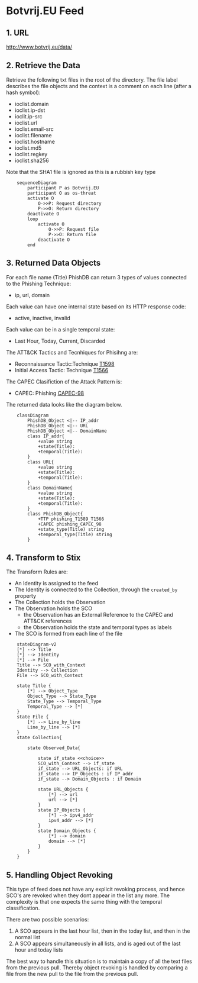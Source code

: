 # Botvrij.EU Feed
## 1. URL
http://www.botvrij.eu/data/

## 2.  Retrieve the Data
Retrieve the following txt files in the root of the directory. The file label describes the file objects and the context is a comment on each line (after a hash symbol):
- ioclist.domain
- ioclist.ip-dst
- ioclit.ip-src
- ioclist.url
- ioclist.email-src
- ioclist.filename
- ioclist.hostname 
- ioclist.md5
- ioclist.regkey
- ioclist.sha256

Note that the SHA1 file is ignored as this is a rubbish key type
```mermaid
	sequenceDiagram
		participant P as Botvrij.EU  
		participant O as os-threat
		activate O
			O->>P: Request directory 
			P->>O: Return directory
		deactivate O
		loop
			activate O
				O->>P: Request file 
				P->>O: Return file
			deactivate O
		end
```

## 3. Returned Data Objects
For each file name (Title) PhishDB can return 3 types of values connected to the Phishing Technique:
 - ip, url, domain

Each value can have one internal state based on its HTTP response code: 
- active, inactive, invalid

Each value can be in a single temporal state:
- Last Hour, Today, Current, Discarded

The ATT&CK Tactics and Tecnhiques for Phisihng are:
- Reconnaissance Tactic:Technique [T1598](https://attack.mitre.org/techniques/T1598/)
- Initial Access Tactic: Technique [T1566](https://attack.mitre.org/techniques/T1566/)

The CAPEC Clasifiction of the Attack Pattern is:
- CAPEC: Phishing [CAPEC-98](https://capec.mitre.org/data/definitions/98.html)


The returned data looks like the diagram below.
		

```mermaid
	classDiagram 
		PhishDB_Object <|-- IP_addr
		PhishDB_Object <|-- URL
		PhishDB_Object <|-- DomainName
		class IP_addr{
			+value string
			+state(Title): 
			+temporal(Title):
		}
		class URL{
			+value string
			+state(Title): 
			+temporal(Title):
		}
		class DomainName{
			+value string
			+state(Title): 
			+temporal(Title):
		}
		class PhishDB_Object{
			+TTP phishing_T1589_T1566
			+CAPEC phishing_CAPEC_98
			+state_type(Title) string
			+temporal_type(Title) string
		}
```

## 4. Transform to Stix
The Transform Rules are:
- An Identity is assigned to the feed
- The Identity is connected to the Collection, through the `created_by` property
- The Collection holds the Observation
- The Observation holds the SCO
	- the Observation has an External Reference to the CAPEC and ATT&CK references
	- the Observation holds the state and temporal types as labels
- The SCO is formed from each line of the file

```mermaid
	stateDiagram-v2
    [*] --> Title
	[*] --> Identity
    [*] --> File
    Title --> SCO_with_Context
	Identity --> Collection
	File --> SCO_with_Context

    state Title {
        [*] --> Object_Type
        Object_Type --> State_Type
        State_Type --> Temporal_Type
        Temporal_Type --> [*]
    }
    state File {
        [*] --> Line_by_line
        Line_by_line --> [*]
    }
	state Collection{		

		state Observed_Data{
			
			state if_state <<choice>>
			SCO_with_Context --> if_state
			if_state --> URL_Objects: if URL
			if_state --> IP_Objects : if IP_addr
			if_state --> Domain_Objects : if Domain

			state URL_Objects {
				[*] --> url
				url --> [*]
			}
			state IP_Objects {
				[*] --> ipv4_addr
				ipv4_addr --> [*]
			}
			state Domain_Objects {
				[*] --> domain
				domain --> [*]
			}
		}
	}

```


## 5. Handling Object Revoking
This type of feed does not have any explicit revoking process, and hence SCO's are revoked when they dont appear in the list any more. The complexity is that one expects the same thing with the temporal classification.

There are two possible scenarios:
1. A SCO appears in the last hour list, then in the today list, and then in the normal list
2. A SCO appears simultaneously in all lists, and is aged out of the last hour and today lists

The best way to handle this situation is to maintain a copy of all the text files from the previous pull. Thereby object revoking is handled by comparing a file from the new pull to the file from the previous pull.